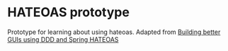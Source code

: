 # HATEOAS prototype

Prototype for learning about using hateoas.
Adapted from [Building better GUIs using DDD and Spring HATEOAS](https://medium.com/elca-it/building-better-guis-using-ddd-and-spring-hateoas-b1d6bfed81b9)